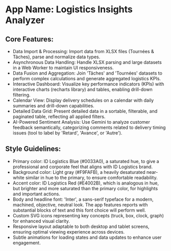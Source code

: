 # **App Name**: Logistics Insights Analyzer

## Core Features:

- Data Import & Processing: Import data from XLSX files (Tournées & Tâches), parse and normalize data types.
- Asynchronous Data Handling: Handle XLSX parsing and large datasets in a Web Worker to maintain UI responsiveness.
- Data Fusion and Aggregation: Join 'Tâches' and 'Tournées' datasets to perform complex calculations and generate aggregated logistics KPIs.
- Interactive Dashboard: Visualize key performance indicators (KPIs) with interactive charts (recharts library) and tables, enabling drill-down filtering.
- Calendar View: Display delivery schedules on a calendar with daily summaries and drill-down capabilities.
- Detailed Data Grid: Present detailed data in a sortable, filterable, and paginated table, reflecting all applied filters.
- AI-Powered Sentiment Analysis: Use Gemini to analyze customer feedback semantically, categorizing comments related to delivery timing issues (tool to label by 'Retard', 'Avance', or 'Autre').

## Style Guidelines:

- Primary color: ID Logistics Blue (#0033A0), a saturated hue, to give a professional and corporate feel that aligns with ID Logistics brand.
- Background color: Light gray (#F9FAFB), a heavily desaturated near-white similar in hue to the primary, to ensure comfortable readability.
- Accent color: ID Logistics Red (#E4002B), which is analogous in hue, but brighter and more saturated than the primary color, for highlights and important actions.
- Body and headline font: 'Inter', a sans-serif typeface for a modern, machined, objective, neutral look. The app features reports with substantial blocks of text and this font choice will perform well.
- Custom SVG icons representing key concepts (truck, box, clock, graph) for enhanced visual clarity.
- Responsive layout adaptable to both desktop and tablet screens, ensuring optimal viewing experience across devices.
- Subtle animations for loading states and data updates to enhance user engagement.